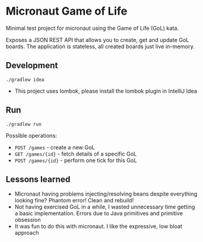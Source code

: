 # Micronaut Game of Life

Minimal test project for micronaut using the Game of Life (GoL) kata.

Exposes a JSON REST API that allows you to create, get and update GoL boards.
The application is stateless, all created boards just live in-memory.

## Development

```
./gradlew idea
```

* This project uses lombok, please install the lombok plugin in IntelliJ Idea

## Run

```
./gradlew run
```

Possible operations:

* `POST /games` - create a new GoL
* `GET /games/{id}` - fetch details of a specific GoL
* `POST /games/{id}` - perform one tick for this GoL

## Lessons learned

* Micronaut having problems injecting/resolving beans despite everything looking fine? Phantom error! Clean and rebuild!
* Not having exercised GoL in a while, I wasted unnecessary time getting a basic implementation. Errors due to Java primitives and primitive obsession
* It was fun to do this with micronaut. I like the expressive, low bloat approach

